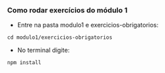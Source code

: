 ### Como rodar exercícios do módulo 1
- Entre na pasta modulo1 e exercicios-obrigatorios:
```
cd modulo1/exercicios-obrigatorios
```
- No terminal digite:
```
npm install
```